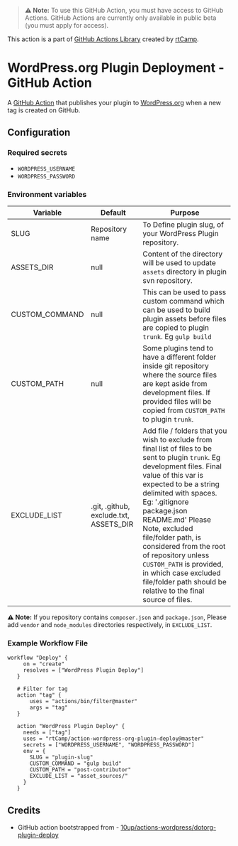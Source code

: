> **⚠️ Note:** To use this GitHub Action, you must have access to GitHub Actions. GitHub Actions are currently only available in public beta (you must apply for access).

This action is a part of [GitHub Actions Library](https://github.com/rtCamp/github-actions-library/) created by [rtCamp](https://github.com/rtCamp/).

# WordPress.org Plugin Deployment - GitHub Action

A [GitHub Action](https://github.com/features/actions) that publishes your plugin to [WordPress.org](https://wordpress.org/) when a new tag is created on GitHub.

## Configuration

### Required secrets
* `WORDPRESS_USERNAME`
* `WORDPRESS_PASSWORD`

### Environment variables
| Variable       | Default                                | Purpose                                                                                                                                                                                                                                                                                                                                                                                                                                                     |
|----------------|----------------------------------------|-------------------------------------------------------------------------------------------------------------------------------------------------------------------------------------------------------------------------------------------------------------------------------------------------------------------------------------------------------------------------------------------------------------------------------------------------------------|
| SLUG           | Repository name                        | To Define plugin slug, of your WordPress Plugin repository.                                                                                                                                                                                                                                                                                                                                                                                                 |
| ASSETS_DIR     | null                                   | Content of the directory will be used to update `assets` directory in plugin svn repository.                                                                                                                                                                                                                                                                                                                                                                |
| CUSTOM_COMMAND | null                                   | This can be used to pass custom command which can be used to build plugin assets before files are copied to plugin `trunk`. Eg `gulp build`                                                                                                                                                                                                                                                                                                                 |
| CUSTOM_PATH    | null                                   | Some plugins tend to have a different folder inside git repository where the source files are kept aside from development files. If provided files will be copied from `CUSTOM_PATH` to plugin `trunk`.                                                                                                                                                                                                                                                     |
| EXCLUDE_LIST   | .git, .github, exclude.txt, ASSETS_DIR | Add file / folders that you wish to exclude from final list of files to be sent to plugin `trunk`. Eg development files.   Final value of this var is expected to be a string delimited with spaces. Eg: '.gitignore package.json README.md'   Please Note, excluded file/folder path, is considered from the root of repository unless `CUSTOM_PATH` is provided, in which case excluded file/folder path should be relative to the final source of files. |

**⚠️ Note:** If you repository contains `composer.json` and `package.json`, Please add `vendor` and `node_modules` directories respectively, in `EXCLUDE_LIST`.

### Example Workflow File

```
workflow "Deploy" {
     on = "create"
     resolves = ["WordPress Plugin Deploy"]
   }
   
   # Filter for tag
   action "tag" {
       uses = "actions/bin/filter@master"
       args = "tag"
   }
   
   action "WordPress Plugin Deploy" {
     needs = ["tag"]
     uses = "rtCamp/action-wordpress-org-plugin-deploy@master"
     secrets = ["WORDPRESS_USERNAME", "WORDPRESS_PASSWORD"]
     env = {
       SLUG = "plugin-slug"
       CUSTOM_COMMAND = "gulp build"
       CUSTOM_PATH = "post-contributor"
       EXCLUDE_LIST = "asset_sources/"
     }
   }
```

## Credits

* GitHub action bootstrapped from - [10up/actions-wordpress/dotorg-plugin-deploy](https://github.com/10up/actions-wordpress/tree/master/dotorg-plugin-deploy)  
